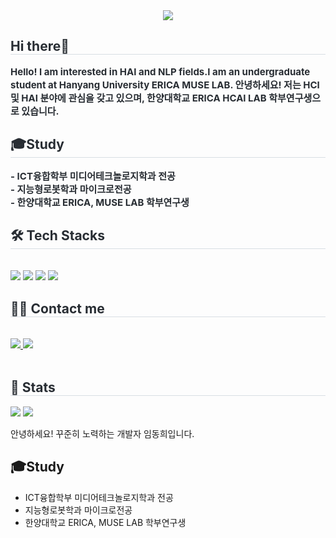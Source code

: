 <div align= "center">
    <img src="https://capsule-render.vercel.app/api?type=waving&color=0:befeee,100:bdcaff&height=120&text=Lim%20Donghui&animation=&fontColor=8ed67a&fontSize=50" />
    </div>
    <div style="text-align: left;"> 
    <h2 style="border-bottom: 1px solid #d8dee4; color: #282d33;">  Hi there👋 </h2>  
    <div style="font-weight: 700; font-size: 15px; text-align: left; color: #282d33;"> Hello! I am interested in HAI and NLP fields.</li></li>I am an undergraduate student at Hanyang University ERICA MUSE LAB. <bt>안녕하세요! 저는 HCI 및 HAI 분야에 관심을 갖고 있으며, 한양대학교 ERICA HCAI LAB 학부연구생으로 있습니다.</bt> </div> 
    </div>
    <div style="text-align: left;"> 
    <h2 style="border-bottom: 1px solid #d8dee4; color: #282d33;"> 🎓Study </h2>  
    <div style="font-weight: 700; font-size: 15px; text-align: left; color: #282d33;">
        - ICT융합학부 미디어테크놀로지학과 전공
        <br>- 지능형로봇학과 마이크로전공
        <br> - 한양대학교 ERICA, MUSE LAB 학부연구생 </div> 
    </div>
    <div style="text-align: left;">
    <h2 style="border-bottom: 1px solid #d8dee4; color: #282d33;"> 🛠️ Tech Stacks </h2> <br> 
    <div style="margin: ; text-align: left;" "text-align: left;"> <img src="https://img.shields.io/badge/Java-007396?style=flat&logo=Java&logoColor=white">
          <img src="https://img.shields.io/badge/Python-3776AB?style=flat&logo=Python&logoColor=white">
          <img src="https://img.shields.io/badge/Linux-FCC624?style=flat&logo=Linux&logoColor=white">
          <img src="https://img.shields.io/badge/PyTorch-EE4C2C?style=flat&logo=PyTorch&logoColor=white">
          </div>
    </div>
    <div style="text-align: left;">
    <h2 style="border-bottom: 1px solid #d8dee4; color: #282d33;"> 🧑‍💻 Contact me </h2> <br> 
    <div style="text-align: left;"> <a href=mailto:limdh1107@hanyang.ac.kr> <img src="https://img.shields.io/badge/Gmail-EA4335?style=flat&logo=Gmail&logoColor=white&link=mailto:limdh1107@hanyang.ac.kr"> </a>
         <a href=star1sh> <img src="https://img.shields.io/badge/Instagram-E4405F?style=flat&logo=Instagram&logoColor=white&link=star1sh"> </a>
          </div>  <br> 
    <div style="text-align: left;">  </div> 
    </div>
    <div style="text-align: left;"> 
    <h2 style="border-bottom: 1px solid #d8dee4; color: #282d33;"> 🏅 Stats </h2> <div style="text-align: left;"> <img src="https://github-readme-stats.vercel.app/api?username=star1sh&bg_color=180,00000000,00000000&title_color=89c7e1&text_color=89c7e1"
         /> <img src="https://github-readme-stats.vercel.app/api/top-langs/?username=star1sh&layout=compact&bg_color=180,00000000,00000000&title_color=89c7e1&text_color=89c7e1"
           /> </div> 
    </div>
    

안녕하세요! 꾸준히 노력하는 개발자 임동희입니다.


## 🎓Study
- ICT융합학부 미디어테크놀로지학과 전공
- 지능형로봇학과 마이크로전공
- 한양대학교 ERICA, MUSE LAB 학부연구생


<!--
**star1sh/star1sh** is a ✨ _special_ ✨ repository because its `README.md` (this file) appears on your GitHub profile.

Here are some ideas to get you started:

- 🔭 I’m currently working on ...
- 🌱 I’m currently learning ...
- 👯 I’m looking to collaborate on ...
- 🤔 I’m looking for help with ...
- 💬 Ask me about ...
- 📫 How to reach me: ...
- 😄 Pronouns: ...
- ⚡ Fun fact: ...
-->
